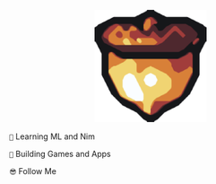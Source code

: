 <p align=center>
<img src="80981239.png" alt="Acorn Studios Logo" style="float: center;" height="200"/></p>


`🌱` Learning ML and Nim <be> <br>

`🚧` Building Games and Apps <br> <be>

`😎` Follow Me <br> <br>

<!--
**Acorn-Studios/Acorn-Studios** is a ✨ _special_ ✨ repository because its `README.md` (this file) appears on your GitHub profile.

Here are some ideas to get you started:

- 🔭 I’m currently working on ...
- 🌱 I’m currently learning ...
- 👯 I’m looking to collaborate on ...
- 🤔 I’m looking for help with ...
- 💬 Ask me about ...
- 📫 How to reach me: ...
- 😄 Pronouns: ...
- ⚡ Fun fact: ...
-->
